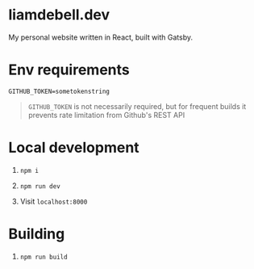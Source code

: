 # liamdebell.dev
My personal website written in React, built with Gatsby.

# Env requirements
```
GITHUB_TOKEN=sometokenstring
```

> `GITHUB_TOKEN` is not necessarily required, but for frequent builds it prevents rate limitation from Github's REST API

# Local development
1. `npm i`

2. `npm run dev`

3. Visit `localhost:8000`

# Building
1. `npm run build`

